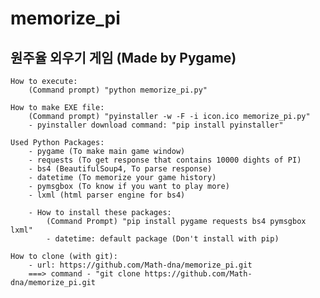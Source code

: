 # memorize_pi
## 원주율 외우기 게임 (Made by Pygame)
    How to execute:
        (Command prompt) "python memorize_pi.py"

    How to make EXE file:
        (Command prompt) "pyinstaller -w -F -i icon.ico memorize_pi.py"
        - pyinstaller download command: "pip install pyinstaller"

    Used Python Packages:
        - pygame (To make main game window)
        - requests (To get response that contains 10000 dights of PI)
        - bs4 (BeautifulSoup4, To parse response)
        - datetime (To memorize your game history)
        - pymsgbox (To know if you want to play more)
        - lxml (html parser engine for bs4)

        - How to install these packages:
            (Command Prompt) "pip install pygame requests bs4 pymsgbox lxml"
            - datetime: default package (Don't install with pip)

    How to clone (with git):
        - url: https://github.com/Math-dna/memorize_pi.git
        ===> command - "git clone https://github.com/Math-dna/memorize_pi.git